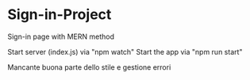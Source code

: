 # Sign-in-Project
 Sign-in page with MERN method


Start server (index.js) via "npm watch"
Start the app via "npm run start"

Mancante buona parte dello stile e gestione errori
